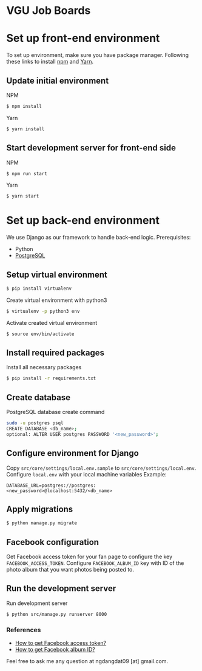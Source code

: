 # VGU Job Boards

# Set up front-end environment

To set up environment, make sure you have package manager. Following these links to install [npm](https://www.npmjs.com/) and [Yarn](https://yarnpkg.com/en/).

## Update initial environment
NPM
```bash
$ npm install
```

Yarn
```bash
$ yarn install
```

## Start development server for front-end side

NPM
```bash
$ npm run start
```

Yarn
```bash
$ yarn start
```

# Set up back-end environment

We use Django as our framework to handle back-end logic. Prerequisites:

* Python
* [PostgreSQL](https://www.postgresql.org/download/)

## Setup virtual environment

```bash
$ pip install virtualenv
```

Create virtual environment with python3

```bash
$ virtualenv -p python3 env
```

Activate created virtual environment

```bash
$ source env/bin/activate
```

## Install required packages

Install all necessary packages

```bash
$ pip install -r requirements.txt
```

## Create database

PostgreSQL database create command
```bash
sudo -u postgres psql
CREATE DATABASE <db_name>;
optional: ALTER USER postgres PASSWORD '<new_password>';
```

## Configure environment for Django

Copy `src/core/settings/local.env.sample` to `src/core/settings/local.env`. Configure `local.env` with your local machine variables
Example:
```
DATABASE_URL=postgres://postgres:<new_password>@localhost:5432/<db_name>
```

## Apply migrations

```bash
$ python manage.py migrate
```

## Facebook configuration
Get Facebook access token for your fan page to configure the key `FACEBOOK_ACCESS_TOKEN`.
Configure `FACEBOOK_ALBUM_ID` key with ID of the photo album that you want photos being posted to.

## Run the development server

Run development server
```bash
$ python src/manage.py runserver 8000
```

### References
- [How to get Facebook access token?](https://stackoverflow.com/questions/42663080/how-can-you-get-facebook-access-token)
- [How to get Facebook album ID?](https://stackoverflow.com/questions/18549744/how-do-i-get-facebook-album-id-from-url?rq=1)


Feel free to ask me any question at ngdangdat09 [at] gmail.com.
